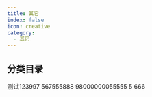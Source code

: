 ```yaml
---
title: 其它
index: false
icon: creative
category:
  - 其它
---
```


## 分类目录

测试123997
567555888
98000000055555
5
666
<ArticlesMenu />
